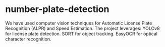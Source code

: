 # number-plate-detection
We have used computer vision techniques for Automatic License Plate Recognition (ALPR) and Speed Estimation.
The project leverages:
YOLOv8 for license plate detection.
SORT for object tracking.
EasyOCR for optical character recognition.